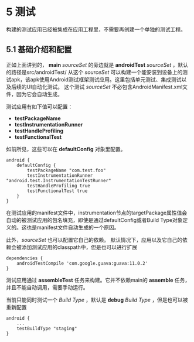 # 5 测试

构建的测试应用已经被集成在应用工程里，不需要再创建一个单独的测试工程。

## 5.1 基础介绍和配置

正如上面讲到的， **main** *sourceSet* 的旁边就是 **androidTest** *sourceSet* ，默认的路径是src/androidTest/
从这个 *sourceSet* 可以构建一个能安装到设备上的测试apk，该apk使用Android测试框架测试应用。这里包括单元测试、集成测试以及后续的UI自动化测试。
这个测试 *sourceSet* 不必包含AndroidManifest.xml文件，因为它会自动生成。

测试应用有如下值可以配置：

* **testPackageName**
* **testInstrumentationRunner**
* **testHandleProfiling**
* **testFunctionalTest**

如前所见，这些可以在 **defaultConfig** 对象里配置。

    android {
        defaultConfig {
            testPackageName "com.test.foo"
            testInstrumentationRunner "android.test.InstrumentationTestRunner"
            testHandleProfiling true
            testFunctionalTest true
        }
    }

在测试应用的manifest文件中，instrumentation节点的targetPackage属性值会自动的被测试应用的包名填充，即使是通过defaultConfig或者Build Type对象定义的。这也是manifest文件自动生成的一个原因。

此外，*sourceSet* 也可以配置它自己的依赖。
默认情况下，应用以及它自己的依赖会被添加测试应用的classpath中，但是也可以进行扩展

    dependencies {
        androidTestCompile 'com.google.guava:guava:11.0.2'
    }
    
测试应用通过 **assembleTest** 任务来构建。它并不依赖main的 **assemble** 任务，并且不能自动调用，需要手动运行。

当前只能同时测试一个 *Build Type* ，默认是 **debug** *Build Type* ，但是也可以被重新配置

    android {
        ...
        testBuildType "staging"
    }
